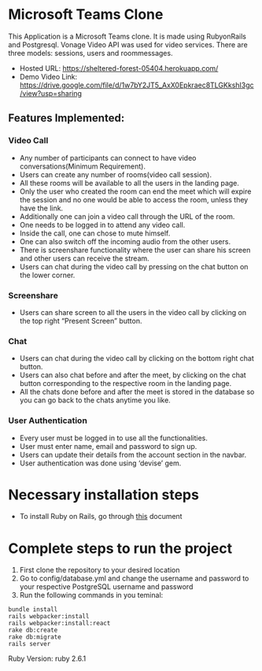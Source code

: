 # Microsoft Teams Clone

This Application is a Microsoft Teams clone. It is made using RubyonRails and Postgresql. Vonage Video API was used for video services. There are three models: sessions, users and roommessages. 
- Hosted URL: https://sheltered-forest-05404.herokuapp.com/
- Demo Video Link: https://drive.google.com/file/d/1w7bY2JT5_AxX0Epkraec8TLGKkshI3gc/view?usp=sharing


## Features Implemented:
### Video Call
- Any number of participants can connect to have video conversations(Minimum Requirement).
- Users can create any number of rooms(video call session). 
- All these rooms will be available to all the users in the landing page.
- Only the user who created the room can end the meet which will expire the session and no one would be able to access the room, unless they have the link.
- Additionally one can join a video call through the URL of the room.
- One needs to be logged in to attend any video call.
- Inside the call, one can chose to mute himself. 
- One can also switch off the incoming audio from the other users.
- There is screenshare functionality where the user can share his screen and other users can receive the stream.
- Users can chat during the video call by pressing on the chat button on the lower corner.

  

### Screenshare
- Users can share screen to all the users in the video call by clicking on the top right “Present Screen” button.

### Chat
- Users can chat during the video call by clicking on the bottom right chat button.
- Users can also chat before and after the meet, by clicking on the chat button corresponding to the respective room in the landing page.
- All the chats done before and after the meet is stored in the database so you can go back to the chats anytime you like.

### User Authentication
- Every user must be logged in to use all the functionalities.
- User must enter name, email and password to sign up.
- Users can update their details from the account section in the navbar.
- User authentication was done using ‘devise’ gem.

# Necessary installation steps
- To install Ruby on Rails, go through [this](https://docs.google.com/document/d/1jW8vD1ziBLZ-ClZ4tpp7PPxH3obzI3Vk3LCAEBQkzkk/edit?usp=sharing) document
  
# Complete steps to run the project
1. First clone the repository to your desired location
2. Go to config/database.yml and change the username and password to your respective PostgreSQL username and password
4. Run the following commands in you teminal:
```
bundle install
rails webpacker:install
rails webpacker:install:react
rake db:create
rake db:migrate
rails server
```
Ruby Version: ruby 2.6.1
